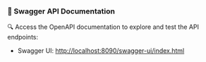 ### 📖 Swagger API Documentation

🔍 Access the OpenAPI documentation to explore and test the API endpoints:

- Swagger UI: [http://localhost:8090/swagger-ui/index.html](http://localhost:8090/swagger-ui/index.html)
